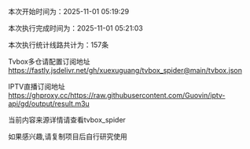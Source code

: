 
本次开始时间为：2025-11-01 05:19:29

本次执行完成时间为：2025-11-01 05:21:03

本次执行统计线路共计为：157条

Tvbox多仓请配置订阅地址 https://fastly.jsdelivr.net/gh/xuexuguang/tvbox_spider@main/tvbox.json

IPTV直播订阅地址 https://ghproxy.cc/https://raw.githubusercontent.com/Guovin/iptv-api/gd/output/result.m3u

当前内容来源详情请查看tvbox_spider

如果感兴趣,请复制项目后自行研究使用

